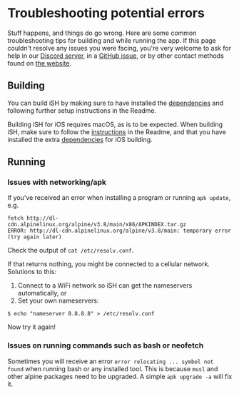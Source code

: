 # Troubleshooting potential errors
Stuff happens, and things do go wrong. Here are some common troubleshooting tips for building and while running the app. If this page couldn't resolve any issues you were facing, you're very welcome to ask for help in our [Discord server](https://discord.gg/SndDh5y), in a [GitHub issue](https://github.com/tbodt/ish/issues), or by other contact methods found on [the website](https://ish.app).

## Building
You can build iSH by making sure to have installed the [dependencies](https://github.com/tbodt/ish#hacking) and following further setup instructions in the Readme.

Building iSH for iOS requires macOS, as is to be expected.
When building iSH, make sure to follow the [instructions](https://github.com/tbodt/ish#build-for-ios) in the Readme, and that you have installed the extra [dependencies](https://github.com/tbodt/ish#hacking) for iOS building.


## Running
### Issues with networking/apk
If you've received an error when installing a program or running `apk update`, e.g.
```
fetch http://dl-cdn.alpinelinux.org/alpine/v3.8/main/x86/APKINDEX.tar.gz
ERROR: http://dl-cdn.alpinelinux.org/alpine/v3.8/main: temporary error (try again later)
```
Check the output of `cat /etc/resolv.conf`.

If that returns nothing, you might be connected to a cellular network.
Solutions to this:

1. Connect to a WiFi network so iSH can get the nameservers automatically, or
2. Set your own nameservers:
```
$ echo "nameserver 8.8.8.8" > /etc/resolv.conf
```
Now try it again!

### Issues on running commands such as bash or neofetch
Sometimes you will receive an error `error relocating ... symbol not found` when running bash or any installed tool. This is because `musl` and other alpine packages need to be upgraded. A simple `apk upgrade -a` will fix it.
